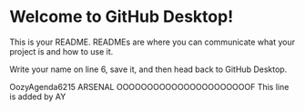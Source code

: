 # Welcome to GitHub Desktop!

This is your README. READMEs are where you can communicate what your project is and how to use it.

Write your name on line 6, save it, and then head back to GitHub Desktop.

OozyAgenda6215
ARSENAL OOOOOOOOOOOOOOOOOOOOOOF
This line is added by AY
